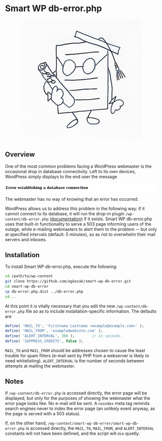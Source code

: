 # Smart WP db-error.php

<p align="center">
    <img src="img/mascot.png" alt="Smart WP db-error.php Mascot">
</p>

## Overview

One of the most common problems facing a WordPress webmaster is the occasional drop in database connectivity. Left to its own devices, WordPress simply displays to the end user the message

![Error establishing a database connection](img/error.png)

The webmaster has no way of knowing that an error has occurred.

WordPress allows us to address this problem in the following way: if it cannot connect to its database, it will run the drop-in plugin `/wp-content/db-error.php` ([documentation](https://developer.wordpress.org/reference/functions/dead_db/)) if it exists. Smart WP db-error.php uses that built-in functionality to serve a 503 page informing users of the outage, while e-mailing webmasters to alert them to the problem -- but only at specified intervals (default: 5 minutes), so as not to overwhelm their mail servers and inboxes.

## Installation

To install Smart WP db-error.php, execute the following:

```sh
cd /path/to/wp-content
git clone https://github.com/agkozak/smart-wp-db-error.git
cd smart-wp-db-error
cp db-error.php.dist ../db-error.php
cd ..
```

At this point it is vitally necessary that you edit the new `/wp-content/db-error.php` file so as to include installation-specific information. The defaults are

```php
define( 'MAIL_TO', 'Firstname Lastname <example@example.com>' );
define( 'MAIL_FROM', 'example@website.com' );
define( 'ALERT_INTERVAL', 300 );        // In seconds.
define( 'SUPPRESS_CREDITS', false );
```

`MAIL_TO` and `MAIL_FROM` should be addresses chosen to cause the least trouble for spam filters (e-mail sent by PHP from a webserver is likely to need whitelisting). `ALERT_INTERVAL` is the number of seconds between attempts at mailing the webmaster.

## Notes

If `/wp-content/db-error.php` is accessed directly, the error page will be displayed, but only for the purposes of showing the webmaster what the error page looks like. No e-mail will be sent. A `noindex` meta tag reminds search engines never to index the error page (an unlikely event anyway, as the page is served with a 503 status).

If, on the other hand, `/wp-content/smart-wp-db-error/smart-wp-db-error.php` is accessed directly, the `MAIL_TO`, `MAIL_FROM`, and `ALERT_INTERVAL` constants will not have been defined, and the script will `die` quietly.
